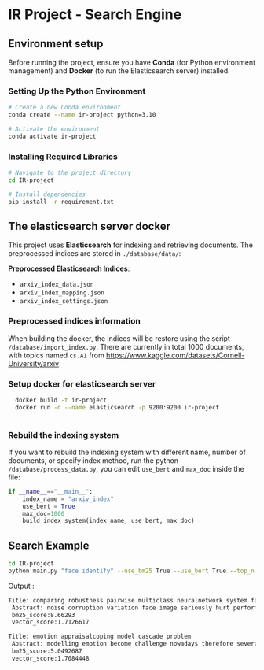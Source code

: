 
# IR Project - Search Engine 

## Environment setup
Before running the project, ensure you have **Conda** (for Python environment management) and **Docker** (to run the Elasticsearch server) installed.

### Setting Up the Python Environment
```bash
# Create a new Conda environment
conda create --name ir-project python=3.10

# Activate the environment
conda activate ir-project
```

### Installing Required Libraries
```bash
# Navigate to the project directory
cd IR-project

# Install dependencies
pip install -r requirement.txt
```

## The elasticsearch server docker
This project uses **Elasticsearch** for indexing and retrieving documents. The preprocessed indices are stored in `./database/data/`:

**Preprocessed Elasticsearch Indices**:
- `arxiv_index_data.json`
- `arxiv_index_mapping.json`
- `arxiv_index_settings.json`
  
### Preprocessed indices information
When building the docker, the indices will be restore using the script ` /database/import_index.py `. There are currently in total 1000 documents, with topics named `cs.AI` from https://www.kaggle.com/datasets/Cornell-University/arxiv

### Setup docker for elasticsearch server
```bash
  docker build -t ir-project .
  docker run -d --name elasticsearch -p 9200:9200 ir-project
  
```
### Rebuild the indexing system
If you want to rebuild the indexing system with different name, number of documents, or specify index method, run the python ` /database/process_data.py `, you can edit `use_bert` and `max_doc` inside the file:
```python
if __name__=="__main__":
    index_name = "arxiv_index"
    use_bert = True
    max_doc=1000
    build_index_system(index_name, use_bert, max_doc)
```


## Search Example
```bash
cd IR-project
python main.py "face identify" --use_bm25 True --use_bert True --top_n 2
```
Output :
```bash
Title: comparing robustness pairwise multiclass neuralnetwork system face recognition
 Abstract: noise corruption variation face image seriously hurt performance face recognition system make system robust multiclass neuralnetwork classifier capable learning noisy data suggested however large face data set system provide robustness high level paper explore pairwise neuralnetwork system alternative approach improving robustness face recognition experiment approach shown outperform multiclass neuralnetwork system term predictive accuracy face image corrupted noise
 bm25_score:8.66293
 vector_score:1.7126617

Title: emotion appraisalcoping model cascade problem
 Abstract: modelling emotion become challenge nowadays therefore several model produced order express human emotional activity however currently able express close relationship existing emotion cognition appraisalcoping model presented aim simulate emotional impact caused evaluation particular situation appraisal along consequent cognitive reaction intended face situation coping model applied cascade problem small arithmetical exercise designed tenyearold pupil goal create model corresponding child behaviour solving problem using strategy
 bm25_score:5.0492687
 vector_score:1.7084448
```



